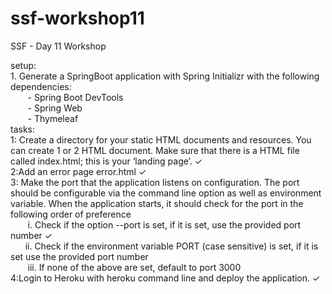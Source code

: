 # ssf-workshop11


SSF - Day 11 Workshop&nbsp;

setup:<br>
    1. Generate a SpringBoot application with Spring Initializr with the following dependencies:<br>
       &nbsp;&nbsp;&nbsp;&nbsp;&nbsp;&nbsp; - Spring Boot DevTools<br>
       &nbsp;&nbsp;&nbsp;&nbsp;&nbsp;&nbsp; - Spring Web<br>
       &nbsp;&nbsp;&nbsp;&nbsp;&nbsp;&nbsp; - Thymeleaf<br>
tasks:<br>
    1: Create a directory for your static HTML documents and resources. You can create 1 or 2 HTML document. Make sure that there is a HTML file called index.html; this is your ‘landing page’. ✓ <br>
    2:Add an error page error.html ✓ <br>
    3: Make the port that the application listens on configuration. The port should be configurable via the command line option as well as environment variable. When the application starts, it should check for the port in the following order of preference<br>
           &nbsp;&nbsp;&nbsp;&nbsp;&nbsp;&nbsp; i. Check if the option --port <port number> is set, if it is set, use the provided port number ✓<br>
           &nbsp;&nbsp;&nbsp;&nbsp;&nbsp;&nbsp;ii. Check if the environment variable PORT (case sensitive) is set, if it is set use the provided port number<br>
           &nbsp;&nbsp;&nbsp;&nbsp;&nbsp;&nbsp; iii. If none of the above are set, default to port 3000<br>
    4:Login to Heroku with heroku command line and deploy the application. ✓<br>
